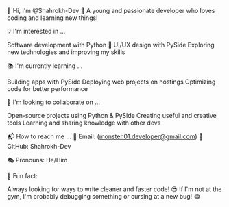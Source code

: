 👋 Hi, I'm @Shahrokh-Dev
🚀 A young and passionate developer who loves coding and learning new things!

💡 I'm interested in ...

Software development with Python 🐍
UI/UX design with PySide
Exploring new technologies and improving my skills

📚 I'm currently learning ...

Building apps with PySide
Deploying web projects on hostings
Optimizing code for better performance

🤝 I'm looking to collaborate on ...

Open-source projects using Python & PySide
Creating useful and creative tools
Learning and sharing knowledge with other devs

📬 How to reach me ...
📩 Email: (monster.01.developer@gmail.com)
🔗 GitHub: Shahrokh-Dev

🎭 Pronouns: He/Him

🎉 Fun fact:

Always looking for ways to write cleaner and faster code! 😎
If I'm not at the gym, I'm probably debugging something or cursing at a new bug! 😂
